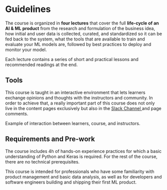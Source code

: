 # Guidelines

The course is organized in **four lectures** that cover the full **life-cycle of an AI & ML product** from the research and formulation of the business idea, how initial and user data is collected, curated, and standardized so it can be fed back to the system, what the tools that are available to train and evaluate your ML models are, followed by best practices to deploy and monitor your model.

Each lecture contains a series of short and practical lessons and recommended readings at the end.

## Tools

This course is taught in an interactive environment that lets learners exchange opinions and thoughts with the instructors and community. In order to achieve that, a really important part of this course does not only live in the content pages exclusively but also in the [Slack Channel ](https://join.slack.com/t/productizeml/shared_invite/zt-g0mp69ty-iK5PeBu5W2vlZBg3QC4D2A)and page comments.

Example of interaction between learners, course, and instructors.

## Requirements and Pre-work

The course includes 4h of hands-on experience practices for which a basic understanding of Python and Keras is required. For the rest of the course, there are no technical prerequisites.

This course is intended for professionals who have some familiarity with product management and basic data analysis, as well as for developers and software engineers building and shipping their first ML product.

